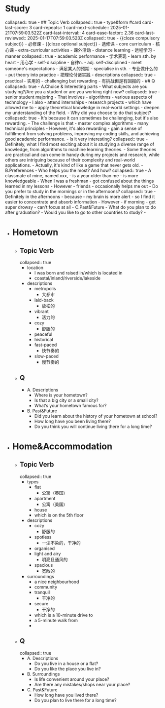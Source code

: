 # Study
collapsed:: true
	- ## Topic Verb
	  collapsed:: true
		- type&form #card
		  card-last-score:: 3
		  card-repeats:: 1
		  card-next-schedule:: 2025-01-21T07:59:03.522Z
		  card-last-interval:: 4
		  card-ease-factor:: 2.36
		  card-last-reviewed:: 2025-01-17T07:59:03.523Z
		  collapsed:: true
			- {{cloze compulsory subject}}
				- 必修课
			- {{cloze optional subject}}
				- 选修课
			- core curriculum
				- 核心课
			- extra-curricular activities
				- 课外活动
			- distance learning
				- 远程学习
		- manner
		  collapsed:: true
			- academic performance
				- 学术表现
			- learn sth. by heart
				- 用心学
			- self-discipline
				- 自律n.
				- adj. self-disciplined
			- meet someone's expectations
				- 满足某人的预期
			- specialise in sth.
				- 专业做什么的
			- put theory into practice
				- 把理论付诸实践
		- descriptions
		  collapsed:: true
			- practical
				- 实用的
			- challenging but rewarding
				- 有挑战但是有回报的
	- ## Q
	  collapsed:: true
		- A.Choice & Interesting parts
			- What subjects are you studying?/Are you a student or are you working right now?
			  collapsed:: true
				- senior student majoring
				- That involves
					- algorithms
					- various aspects of technology
				- I also
					- attend internships
					- research projects
					- which have allowed me to
						- apply theoretical knowledge in real-world settings
						- deepen my understanding of the field.
			- Why did you choose to do that subject?
			  collapsed:: true
				- It's because it can sometimes be challenging, but it's also rewarding.
				- The challenge is that
					- master complex algorithms
					- many technical principles
				- However, it's also rewarding
					- gain a sense of fulfillment from solving problems, improving my coding skills, and achieving good academic performance.
			- Is it very interesting?
			  collapsed:: true
				- Definitely, what I find most exciting about it is studying a diverse range of knowledge, from algorithms to machine learning theories.
				- Some theories are practical and can come in handy during my projects and research, while others are intriguing because of their complexity and real-world applications.
				- Actually, it's kind of like a game that never gets old.
		- B.Preferences
			- Who helps you the most? And how?
			  collapsed:: true
				- A classmate of mine, named xxx,
					- is a year older than me
					- is more knowledgeable
				- When I was a freshman
					- got confused about the things learned in  my lessons
				- However
					- friends
					- occasionally helps me out
			- Do you prefer to study in the mornings or in the afternoons?
			  collapsed:: true
				- Definitely in the afternoons
				- because
					- my brain is more alert
					- so I find it easier to concentrate and absorb information
				- However
					- if morning
					- get super drowsy
					- can't focus at all
		- C.Past&Future
			- What do you plan to do after graduation?
			- Would you like to go to other countries to study?
			-
- # Hometown
	- ## Topic Verb
	  collapsed:: true
		- location
			- I was born and raised in/which is located in
			- coastal/inland/riverside/lakeside
		- descriptions
			- metropolis
				- 大都市
			- laid-back
				- 放松的
			- vibrant
				- 活力的
			- cozy
				- 舒服的
			- peaceful
			- historical
			- fast-paced
				- 快节奏的
			- slow-paced
				- 慢节奏的
	- ## Q
		- A. Descriptions
			- Where is your hometown?
			- Is that a big city or a small city?
			- What‘s your hometown famous for?
		- B. Past&Future
			- Did you learn about the history of your hometown at school?
			- How long have you been living there?
			- Do you think you will continue living there for a long time?
- # Home&Accommodation
	- ## Topic Verb
	  collapsed:: true
		- types
			- flat
				- 公寓（英国)
			- apartment
				- 公寓（美国)
			- house
			- which is on the 5th floor
		- descriptions
			- cozy
				- 舒服的
			- spotless
				- 一尘不染的，干净的
			- organised
			- light and airy
				- 明亮且通风的
			- spacious
				- 宽敞的
		- surroundings
			- a nice neighbourhood
			- community
			- tranquil
				- 干净的
			- secure
				- 干净的
			- which is a 10-minute drive to
			- a 5-minute walk from
			-
	- ## Q
	  collapsed:: true
		- A. Descriptions
			- Do you live in a house or a flat?
			- Do you like the place you live in?
		- B. Surroundings
			- Is life convenient around your place?
			- Are there any mistakes/shops near your place?
		- C. Past&Future
			- How long have you lived there?
			- Do you plan to live there for a long time?